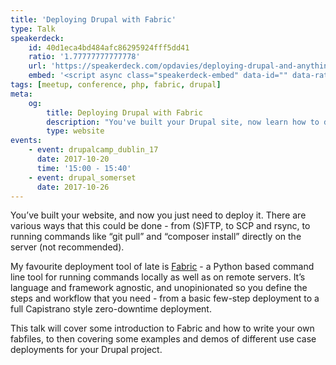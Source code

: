 ```yaml
---
title: 'Deploying Drupal with Fabric'
type: Talk
speakerdeck:
    id: 40d1eca4bd484afc86295924fff5dd41
    ratio: '1.77777777777778'
    url: 'https://speakerdeck.com/opdavies/deploying-drupal-and-anything-else-with-fabric'
    embed: '<script async class="speakerdeck-embed" data-id="" data-ratio="" src="//speakerdeck.com/assets/embed.js"></script>'
tags: [meetup, conference, php, fabric, drupal]
meta:
    og:
        title: Deploying Drupal with Fabric
        description: "You've built your Drupal site, now learn how to deploy it with Fabric."
        type: website
events:
    - event: drupalcamp_dublin_17
      date: 2017-10-20
      time: '15:00 - 15:40'
    - event: drupal_somerset
      date: 2017-10-26
---
```

You’ve built your website, and now you just need to deploy it. There are various ways that this could be done - from (S)FTP, to SCP and rsync, to running commands like “git pull” and “composer install” directly on the server (not recommended).

My favourite deployment tool of late is [Fabric][1] - a Python based command line tool for running commands locally as well as on remote servers. It’s language and framework agnostic, and unopinionated so you define the steps and workflow that you need - from a basic few-step deployment to a full Capistrano style zero-downtime deployment.

This talk will cover some introduction to Fabric and how to write your own fabfiles, to then covering some examples and demos of different use case deployments for your Drupal project.

[1]: http://www.fabfile.org
